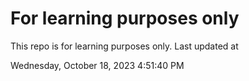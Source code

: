 # For learning purposes only
This repo is for learning purposes only.
Last updated at

Wednesday, October 18, 2023 4:51:40 PM

